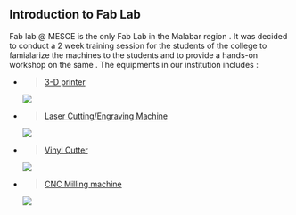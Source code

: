 ## Introduction to Fab Lab
Fab lab @ MESCE is the only Fab Lab in the Malabar region . It was decided to conduct a 2 week training session for the students of the college to famialarize the machines to the students and to provide a hands-on workshop on the same . The equipments in our institution includes :
   * > [3-D printer](https://en.wikipedia.org/wiki/3D_printing)<br/>
       <img src="http://jitheeshk.github.io/mescefablab.github.io/852236424_74353[1].jpg">
   * > [Laser Cutting/Engraving Machine](https://en.wikipedia.org/wiki/Laser_engraving)
       <img src="http://jitheeshk.github.io/mescefablab.github.io/852240798_74849[1].jpg">
   * > [Vinyl Cutter](https://en.wikipedia.org/wiki/Vinyl_cutter)<br/>
      <img src="http://jitheeshk.github.io/mescefablab.github.io/vinyl cutter.jpg">  
   * > [CNC Milling machine](https://en.wikipedia.org/wiki/Milling_(machining))
       <img src="http://jitheeshk.github.io/mescefablab.github.io/852238882_74044[1].jpg">
